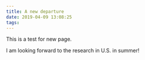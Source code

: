 ```yaml
---
title: A new departure
date: 2019-04-09 13:08:25
tags:
---
```


This is a test for new page.

I am looking forward to the research in U.S. in summer!